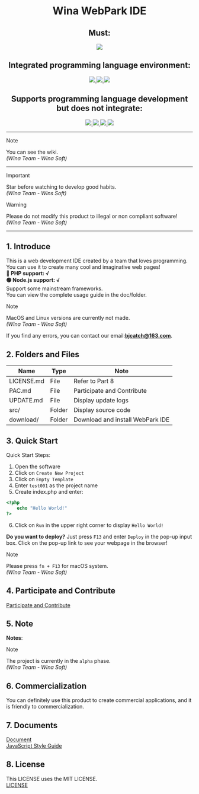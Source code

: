 <div align="center">
    <h1>Wina WebPark IDE</h1>
</div>

<div align="center">
    <h2>Must:</h2>
    <a href="https://www.w3.org/">
        <img src="https://img.shields.io/badge/Front%20End-All-FF9300?logo=javascript&logoColor=FF9300">
    </a>
    <h2>Integrated programming language environment:</h2>
    <a href="https://httpd.apache.org/">
        <img src="https://img.shields.io/badge/Apache-8.2-FFCC22?logo=apache&logoColor=FFCC22">
    </a>
    <a href="https://www.php.net/">
        <img src="https://img.shields.io/badge/PHP-8.2-777BB4?logo=php&logoColor=777BB4">
    </a>
    <a href="https://nodejs.org/">
        <img src="https://img.shields.io/badge/Node.js-20.12-339933?logo=nodedotjs&logoColor=339933">
    </a>
    <h2>Supports programming language development but does not integrate:</h2>
    <a href="https://www.typescriptlang.org/">
        <img src="https://img.shields.io/badge/TypeScript-5.0+-3178C6?logo=typescript&logoColor=3178C6">
    </a>
    <a href="https://angular.dev/">
        <img src="https://img.shields.io/badge/Angular-17+-DD0031?logo=angular&logoColor=DD0031">
    </a>
    <a href="https://reactjs.org/">
        <img src="https://img.shields.io/badge/React-18+-33CCFF?logo=react&logoColor=33CCFF">
    </a>
    <a href="https://nextjs.org/">
        <img src="https://img.shields.io/badge/Next.js-12+-2F2F2F?logo=nextdotjs&logoColor=2F2F2F">
    </a>
</div>

---

> [!NOTE]
> You can see the wiki.  
> _(Wina Team - Wina Soft)_  

---

> [!IMPORTANT]
> Star before watching to develop good habits.  
> _(Wina Team - Wins Soft)_  

> [!WARNING]
> Please do not modify this product to illegal or non compliant software!  
> _(Wina Team - Wina Soft)_  

---

## 1. Introduce  
This is a web development IDE created by a team that loves programming. You can use it to create many cool and imaginative web pages!  
**🔵  PHP support: √**  
**🟢  Node.js support: √**  
Support some mainstream frameworks.  
You can view the complete usage guide in the doc/folder. 

> [!NOTE]
> MacOS and Linux versions are currently not made.    
> _(Wina Team - Wina Soft)_  

If you find any errors, you can contact our email:**bjcatch@163.com**.  

## 2. Folders and Files
| Name         | Type   | Note                              |
|--------------|--------|-----------------------------------|
| LICENSE.md   | File   | Refer to Part 8                   |
| PAC.md       | File   | Participate and Contribute        |
| UPDATE.md    | File   | Display update logs               |
| src/         | Folder | Display source code               |
| download/    | Folder | Download and install WebPark IDE  |

## 3. Quick Start
Quick Start Steps:  
1. Open the software  
2. Click on `Create New Project`  
3. Click on `Empty Template`  
4. Enter `test001` as the project name  
5. Create index.php and enter:  
```php
<?php
    echo "Hello World!"
?>
```
6. Click on `Run` in the upper right corner to display `Hello World!`

**Do you want to deploy?**
Just press `F13` and enter `Deploy` in the pop-up input box. Click on the pop-up link to see your webpage in the browser!

> [!NOTE]
> Please press `fn + F13` for macOS system.  
> _(Wina Team - Wina Soft)_  

## 4. Participate and Contribute
[Participate and Contribute](https://github.com/wina005/webpark/blob/main/PAC.md)

## 5. Note
**Notes**: 
> [!NOTE]
> The project is currently in the `alpha` phase.  
> _(Wina Team - Wina Soft)_

## 6. Commercialization
You can definitely use this product to create commercial applications, and it is friendly to commercialization.  

## 7. Documents
[Document](https://github.com/wina005/webpark/wiki)  
[JavaScript Style Guide](https://github.com/wina005/webpark/blob/main/documents/STYLE_GUIDE.md)  

## 8. License
This LICENSE uses the MIT LICENSE.  
[LICENSE](https://github.com/wina005/webpark/blob/main/LICENSE.md)  

